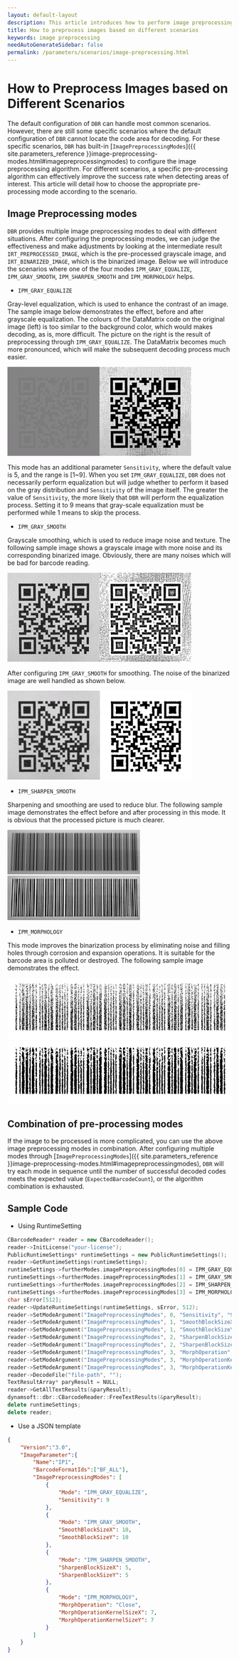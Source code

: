 ```yaml
---   
layout: default-layout 
description: This article introduces how to perform image preprocessing according to scene characteristics to improve the success rate of DBR positioning code area
title: How to preprocess images based on different scenarios
keywords: image preprocessing
needAutoGenerateSidebar: false
permalink: /parameters/scenarios/image-preprocessing.html
---
```


# How to Preprocess Images based on Different Scenarios

The default configuration of `DBR` can handle most common scenarios. However, there are still some specific scenarios where the default configuration of `DBR` cannot locate the code area for decoding. For these specific scenarios, `DBR` has built-in [`ImagePreprocessingModes`]({{ site.parameters_reference }}image-preprocessing-modes.html#imagepreprocessingmodes) to configure the image preprocessing algorithm. For different scenarios, a specific pre-processing algorithm can effectively improve the success rate when detecting areas of interest. This article will detail how to choose the appropriate pre-processing mode according to the scenario.

## Image Preprocessing modes

`DBR` provides multiple image preprocessing modes to deal with different situations. After configuring the preprocessing modes, we can judge the effectiveness and make adjustments by looking at the intermediate result `IRT_PREPROCESSED_IMAGE`, which is the pre-processed grayscale image, and `IRT_BINARIZED_IMAGE`, which is the binarized image. Below we will introduce the scenarios where one of the four modes `IPM_GRAY_EQUALIZE`, `IPM_GRAY_SMOOTH`, `IPM_SHARPEN_SMOOTH` and `IPM_MORPHOLOGY` helps.

- `IPM_GRAY_EQUALIZE`

Gray-level equalization, which is used to enhance the contrast of an image. The sample image below demonstrates the effect, before and after grayscale equalization. The colours of the DataMatrix code on the original image (left) is too similar to the background color, which would makes decoding, as is, more difficult. The picture on the right is the result of preprocessing through `IPM_GRAY_EQUALIZE`. The DataMatrix becomes much more pronounced, which will make the subsequent decoding process much easier.

![Before Equalizing][1]![After Equalizing][2]

This mode has an additional parameter `Sensitivity`, where the default value is 5, and the range is [1~9]. When you set `IPM_GRAY_EQUALIZE`, `DBR` does not necessarily perform equalization but will judge whether to perform it based on the gray distribution and `Sensitivity` of the image itself. The greater the value of `Sensitivity`, the more likely that `DBR` will perform the equalization process. Setting it to 9 means that gray-scale equalization must be performed while 1 means to skip the process.

- `IPM_GRAY_SMOOTH`

Grayscale smoothing, which is used to reduce image noise and texture. The following sample image shows a grayscale image with more noise and its corresponding binarized image. Obviously, there are many noises which will be bad for barcode reading.

![Grayscale Before Smoothing][3]![Binarized Before Smoothing][5]   

After configuring `IPM_GRAY_SMOOTH` for smoothing. The noise of the binarized image are well handled as shown below.

![Grayscal After Smoothing][4]![Binarizedd After Smoothing][6]  

- `IPM_SHARPEN_SMOOTH`

Sharpening and smoothing are used to reduce blur. The following sample image demonstrates the effect before and after processing in this mode. It is obvious that the processed picture is much clearer.

![Before Sharpen-Smoothing][7]![After Sharpen-Smoothing][8]

- `IPM_MORPHOLOGY`

This mode improves the binarization process by eliminating noise and filling holes through corrosion and expansion operations. It is suitable for the barcode area is polluted or destroyed. The following sample image demonstrates the effect.

![Before Morphology][9]![After Morphology][10]  

## Combination of pre-processing modes

If the image to be processed is more complicated, you can use the above image preprocessing modes in combination. After configuring multiple modes through [`ImagePreprocessingModes`]({{ site.parameters_reference }}image-preprocessing-modes.html#imagepreprocessingmodes), `DBR` will try each mode in sequence until the number of successful decoded codes meets the expected value (`ExpectedBarcodeCount`), or the algorithm combination is exhausted.


## Sample Code
- Using RuntimeSetting

```c++
CBarcodeReader* reader = new CBarcodeReader();    
reader->InitLicense("your-license");    
PublicRuntimeSettings* runtimeSettings = new PublicRuntimeSettings();    
reader->GetRuntimeSettings(runtimeSettings);
runtimeSettings->furtherModes.imagePreprocessingModes[0] = IPM_GRAY_EQUALIZE;
runtimeSettings->furtherModes.imagePreprocessingModes[1] = IPM_GRAY_SMOOTH;
runtimeSettings->furtherModes.imagePreprocessingModes[2] = IPM_SHARPEN_SMOOTH;
runtimeSettings->furtherModes.imagePreprocessingModes[3] = IPM_MORPHOLOGY;
char sError[512];    
reader->UpdateRuntimeSettings(runtimeSettings, sError, 512);
reader->SetModeArgument("ImagePreprocessingModes", 0, "Sensitivity", "9", sError, 512);
reader->SetModeArgument("ImagePreprocessingModes", 1, "SmoothBlockSizeX", "10", sError, 512);  
reader->SetModeArgument("ImagePreprocessingModes", 1, "SmoothBlockSizeY", "10", sError, 512);
reader->SetModeArgument("ImagePreprocessingModes", 2, "SharpenBlockSizeX", "5", sError, 512);  
reader->SetModeArgument("ImagePreprocessingModes", 2, "SharpenBlockSizeY", "5", sError, 512);
reader->SetModeArgument("ImagePreprocessingModes", 3, "MorphOperation", "Close", sError, 512);
reader->SetModeArgument("ImagePreprocessingModes", 3, "MorphOperationKernelSizeX", "7", sError, 512);  
reader->SetModeArgument("ImagePreprocessingModes", 3, "MorphOperationKernelSizeY", "7", sError, 512);
reader->DecodeFile("file-path", "");
TextResultArray* paryResult = NULL;    
reader->GetAllTextResults(&paryResult);
dynamsoft::dbr::CBarcodeReader::FreeTextResults(&paryResult);    
delete runtimeSettings;    
delete reader; 
```

- Use a JSON template

```Json
{      
    "Version":"3.0",      
    "ImageParameter":{      
        "Name":"IP1",      
        "BarcodeFormatIds":["BF_ALL"],          
        "ImagePreprocessingModes": [  
            {  
                "Mode": "IPM_GRAY_EQUALIZE",  
                "Sensitivity": 9  
            },  
            {  
                "Mode": "IPM_GRAY_SMOOTH",  
                "SmoothBlockSizeX": 10,  
                "SmoothBlockSizeY": 10  
            },  
            {  
                "Mode": "IPM_SHARPEN_SMOOTH",
                "SharpenBlockSizeX": 5,  
                "SharpenBlockSizeY": 5   
            },  
            {  
                "Mode": "IPM_MORPHOLOGY",  
                "MorphOperation": "Close",  
                "MorphOperationKernelSizeX": 7,  
                "MorphOperationKernelSizeY": 7  
            }  
        ]    
    }      
}     
```

[1]:assets/image-preprocessing/gray-equalize-sample-1.png
[2]:assets/image-preprocessing/gray-equalize-sample-2.png
[3]:assets/image-preprocessing/gray-smooth-sample-1.png
[4]:assets/image-preprocessing/gray-smooth-sample-2.png
[5]:assets/image-preprocessing/gray-smooth-sample-3.png
[6]:assets/image-preprocessing/gray-smooth-sample-4.png
[7]:assets/image-preprocessing/before-sharpen-sample.png
[8]:assets/image-preprocessing/after-sharpen-sample.png
[9]:assets/image-preprocessing/before-close-sample.png
[10]:assets/image-preprocessing/after-close-sample.png
